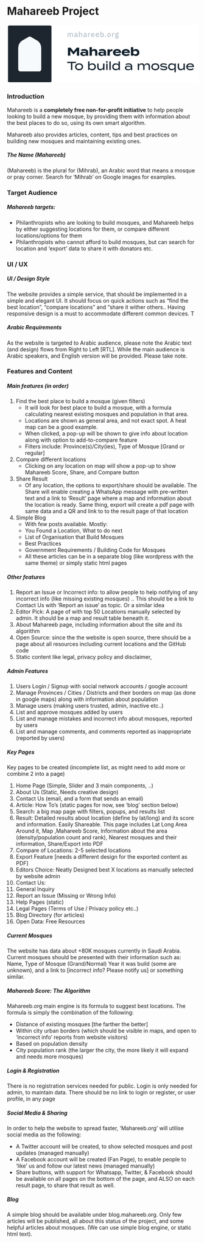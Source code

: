 # Mahareeb Project

 <img src="https://raw.githubusercontent.com/iJadou/mahareeb-brand/master/mahareeb-logo-transparency.png" alt="Mahareeb Logo">

### Introduction
Mahareeb is a **completely free non-for-profit initiative** to help people looking to build a new mosque, by providing them with information about the best places to do so, using its own smart algorithm.

Mahareeb also provides articles, content, tips and best practices on building new mosques and maintaining existing ones. 

##### The Name (Mahareeb)
(Mahareeb) is the plural for (Mihrab), an Arabic word that means a mosque or pray corner. Search for ‘Mihrab’ on Google images for examples.

### Target Audience
##### Mahareeb targets:
- Philanthropists who are looking to build mosques, and Mahareeb helps by either suggesting locations for them, or compare different locations/options for them
- Philanthropists who cannot afford to build mosques, but can search for location and ‘export’ data to share it with donators etc. 

### UI / UX

##### UI / Design Style
The website provides a simple service, that should be implemented in a simple and elegant UI. It should focus on quick actions such as “find the best location”, “compare locations” and “share it wither others.. Having responsive design is a must to accommodate different common devices.
T

##### Arabic Requirements
As the website is targeted to Arabic audience, please note the Arabic text (and design) flows from Right to Left [RTL]. 
While the main audience is Arabic speakers, and English version will be provided. Please take note. 

### Features and Content
##### Main features (in order)
1. Find the best place to build a mosque (given filters) 
	- It will look for best place to build a mosque, with a formula calculating nearest existing mosques and population in that area.
	- Locations are shown as general area, and not exact spot. A heat map can be a good example. 
	- When clicked, a pop-up will be shown to give info about location along with option to add-to-compare feature
	- Filters include: Province(s)/City(ies), Type of Mosque [Grand or regular]
2. Compare different locations
	- Clicking on any location on map will show a pop-up to show Mahareeb Score, Share, and Compare button 
3. Share Result
	- Of any location, the options to export/share should be available. The Share will enable creating a WhatsApp message with pre-written text and a link to ‘Result’ page where a map and information about the location is ready. Same thing, export will create a pdf page with same data  and a QR and link to to the result page of that location 
4. Simple Blog
	- With few posts available. Mostly:
	- You Found a Location, What to do next 
	- List of Organisation that Build Mosques
	- Best Practices
	- Government Requirements / Building Code for Mosques
	- All these articles can be in a separate blog (like wordpress with the same theme) or simply static html pages

##### Other features
1. Report an Issue or Incorrect info: to allow people to help notifying of any incorrect info (like missing existing mosques) .. This should be a link to Contact Us with ‘Report an issue’ as topic. Or a similar idea
2. Editor Pick: A page of with top 50 Locations manually selected by admin. It should be a map and result table beneath it.
3. About Mahareeb page, including information about the site and its algorithm 
4. Open Source: since the the website is open source, there should be a page about all resources including current locations and the GitHub code
5. Static content like legal, privacy policy and disclaimer, 

##### Admin Features
1. Users Login / Signup with social network accounts / google account
2. Manage Provinces / Cities / Districts and their borders on map (as done in google maps) along with information about population
3. Manage users (making users trusted, admin, inactive etc..)
4. List and approve mosques added by users 
5. List and manage mistakes and incorrect info about mosques, reported by users 
6. List and manage comments, and comments reported as inappropriate (reported by users)


##### Key Pages
Key pages to be created (incomplete list, as might need to add more or combine 2 into a page)
1. Home Page (Simple, Slider and 3 main components, ..)
2. About Us (Static, Needs creative design)
3. Contact Us (email, and a form that sends an email)
4. Article: How To’s (static pages for now, see ‘blog’ section below)
5. Search: a big map page with filters, popups, and results list
6. Result: Detailed results about location (define by lat/long) and its score and information. Easily Shareable. This page includes Lat Long Area Around it, Map ,Mahareeb Score, Information about the area (density/population count and rank), Nearest mosques and their information, Share/Export into PDF
7. Compare of Locations: 2-5 selected locations 
8. Export Feature [needs a different design for the exported content as PDF] 
9. Editors Choice: Neatly Designed best X locations as manually selected by website admin
10. Contact Us: 
11. General Inquiry 
12. Report an Issue (Missing or Wrong Info)
13. Help Pages (static)
14. Legal Pages (Terms of Use / Privacy policy etc..)
15. Blog Directory (for articles)
16. Open Data: Free Resources

##### Current Mosques  
The website has data about +80K mosques currently in Saudi Arabia. Current mosques should be presented with their information such as: Name, Type of Mosque (Grand/Normal) Year it was build (some are unknown), and a link to [incorrect info? Please notify us] or something similar. 

##### Mahareeb Score: The Algorithm  
Mahareeb.org main engine is its formula to suggest best locations. The formula is simply the combination of the following:
- Distance of existing mosques [the farther the better]
- Within city urban borders  (which should be visible in maps, and open to ‘incorrect info’ reports from website visitors) 
- Based on population density 
- City population rank (the larger the city, the more likely it will expand and needs more mosques) 

##### Login & Registration
There is no registration services needed for public. 
Login is only needed for admin, to maintain data. There should be no link to login or register, or user profile, in any page

##### Social Media & Sharing
In order to help the website to spread faster, ‘Mahareeb.org’ will utilise social media as the following:
- A Twitter account will be created, to show selected mosques and post updates (managed manually)
- A Facebook account will be created (Fan Page), to enable people to ‘like’ us and follow our latest news (managed manually) 
- Share buttons, with support for Whatsapp, Twitter, & Facebook should be available on all pages on the bottom of the page, and ALSO on each result page, to share that result as well. 

##### Blog
A simple blog should be available under blog.mahareeb.org. Only few articles will be published, all about this status of the project, and some helpful articles about mosques. (We can use simple blog engine, or static html text).




